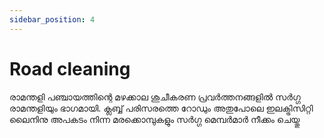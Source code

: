 ```yaml
---
sidebar_position: 4
---
```


# Road cleaning
രാമന്തളി പഞ്ചായത്തിന്റെ മഴക്കാല ശുചീകരണ പ്രവർത്തനങ്ങളിൽ സർഗ്ഗ രാമന്തളിയും ഭാഗമായി. ക്ലബ്ബ് പരിസരത്തെ റോഡും അതുപോലെ ഇലക്ട്രിസിറ്റി ലൈനിനു അപകടം നിന്ന മരക്കൊമ്പുകളും സർഗ്ഗ മെമ്പർമാർ നീക്കം ചെയ്തു 